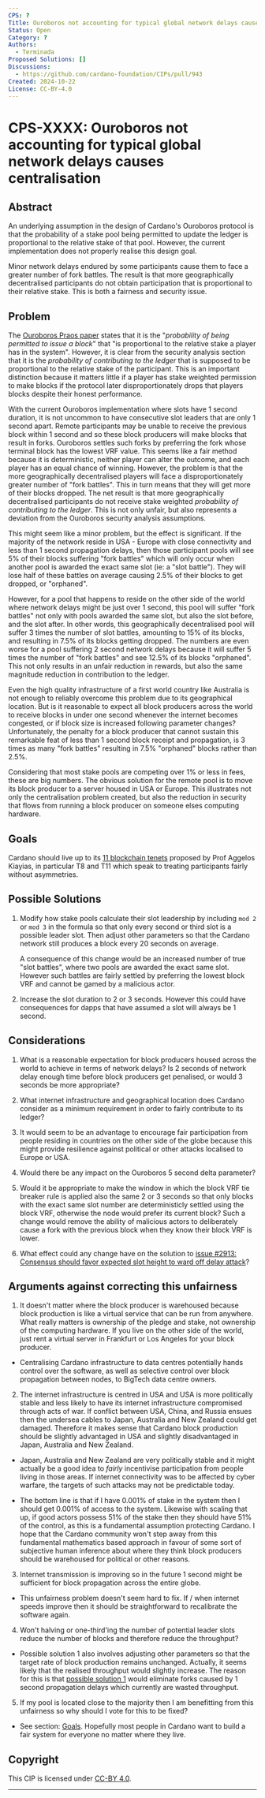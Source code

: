 ```yaml
---
CPS: ?
Title: Ouroboros not accounting for typical global network delays causes centralisation
Status: Open
Category: ?
Authors:
  - Terminada
Proposed Solutions: []
Discussions:
  - https://github.com/cardano-foundation/CIPs/pull/943
Created: 2024-10-22
License: CC-BY-4.0
---
```


# CPS-XXXX: Ouroboros not accounting for typical global network delays causes centralisation

## Abstract
An underlying assumption in the design of Cardano's Ouroboros protocol is that the probability of a stake pool being permitted to update the ledger is proportional to the relative stake of that pool.  However, the current implementation does not properly realise this design goal.

Minor network delays endured by some participants cause them to face a greater number of fork battles.  The result is that more geographically decentralised participants do not obtain participation that is proportional to their relative stake.  This is both a fairness and security issue.

## Problem
The [Ouroboros Praos paper](<https://eprint.iacr.org/2017/573.pdf>) states that it is the "*probability of being permitted to issue a block*" that "is proportional to the relative stake a player has in the system".  However, it is clear from the security analysis section that it is the _probability of contributing to the ledger_ that is supposed to be proportional to the relative stake of the participant.  This is an important distinction because it matters little if a player has stake weighted permission to make blocks if the protocol later disproportionately drops that players blocks despite their honest performance.

With the current Ouroboros implementation where slots have 1 second duration, it is not uncommon to have consecutive slot leaders that are only 1 second apart.  Remote participants may be unable to receive the previous block within 1 second and so these block producers will make blocks that result in forks.  Ouroboros settles such forks by preferring the fork whose terminal block has the lowest VRF value.  This seems like a fair method because it is deterministic, neither player can alter the outcome, and each player has an equal chance of winning.  However, the problem is that the more geographically decentralised players will face a disproportionately greater number of "fork battles".  This in turn means that they will get more of their blocks dropped.  The net result is that more geographically decentralised participants do not receive stake weighted _probability of contributing to the ledger_.  This is not only unfair, but also represents a deviation from the Ouroboros security analysis assumptions.

This might seem like a minor problem, but the effect is significant.  If the majority of the network reside in USA - Europe with close connectivity and less than 1 second propagation delays, then those participant pools will see 5% of their blocks suffering "fork battles" which will only occur when another pool is awarded the exact same slot (ie: a "slot battle").  They will lose half of these battles on average causing 2.5% of their blocks to get dropped, or "orphaned".

However, for a pool that happens to reside on the other side of the world where network delays might be just over 1 second, this pool will suffer "fork battles" not only with pools awarded the same slot, but also the slot before, and the slot after.  In other words, this geographically decentralised pool will suffer 3 times the number of slot battles, amounting to 15% of its blocks, and resulting in 7.5% of its blocks getting dropped.  The numbers are even worse for a pool suffering 2 second network delays because it will suffer 5 times the number of "fork battles" and see 12.5% of its blocks "orphaned".  This not only results in an unfair reduction in rewards, but also the same magnitude reduction in contribution to the ledger.

Even the high quality infrastructure of a first world country like Australia is not enough to reliably overcome this problem due to its geographical location.  But is it reasonable to expect all block producers across the world to receive blocks in under one second whenever the internet becomes congested, or if block size is increased following parameter changes?  Unfortunately, the penalty for a block producer that cannot sustain this remarkable feat of less than 1 second block receipt and propagation, is 3 times as many "fork battles" resulting in 7.5% "orphaned" blocks rather than 2.5%.

Considering that most stake pools are competing over 1% or less in fees, these are big numbers.  The obvious solution for the remote pool is to move its block producer to a server housed in USA or Europe.  This illustrates not only the centralisation problem created, but also the reduction in security that flows from running a block producer on someone elses computing hardware.

## Goals
Cardano should live up to its [11 blockchain tenets](<https://iohk.io/en/blog/posts/2024/10/11/the-11-blockchain-tenets-towards-a-blockchain-bill-of-rights/>) proposed by Prof Aggelos Kiayias, in particular T8 and T11 which speak to treating participants fairly without asymmetries.

## Possible Solutions
1. Modify how stake pools calculate their slot leadership by including ```mod 2``` or ```mod 3``` in the formula so that only every second or third slot is a possible leader slot.  Then adjust other parameters so that the Cardano network still produces a block every 20 seconds on average.

    A consequence of this change would be an increased number of true "slot battles", where two pools are awarded the exact same slot.  However such battles are fairly settled by preferring the lowest block VRF and cannot be gamed by a malicious actor.

2. Increase the slot duration to 2 or 3 seconds.  However this could have consequences for dapps that have assumed a slot will always be 1 second.

## Considerations
1. What is a reasonable expectation for block producers housed across the world to achieve in terms of network delays?  Is 2 seconds of network delay enough time before block producers get penalised, or would 3 seconds be more appropriate?

2. What internet infrastructure and geographical location does Cardano consider as a minimum requirement in order to fairly contribute to its ledger?

3. It would seem to be an advantage to encourage fair participation from people residing in countries on the other side of the globe because this might provide resilience against political or other attacks localised to Europe or USA.

4. Would there be any impact on the Ouroboros 5 second delta parameter?

5. Would it be appropriate to make the window in which the block VRF tie breaker rule is applied also the same 2 or 3 seconds so that only blocks with the exact same slot number are deterministicly settled using the block VRF, otherwise the node would prefer its current block?  Such a change would remove the ability of malicious actors to deliberately cause a fork with the previous block when they know their block VRF is lower.

6. What effect could any change have on the solution to [issue #2913: Consensus should favor expected slot height to ward off delay attack](<https://github.com/IntersectMBO/ouroboros-network/issues/2913>)?

## Arguments against correcting this unfairness
1. It doesn't matter where the block producer is warehoused because block production is like a virtual service that can be run from anywhere.  What really matters is ownership of the pledge and stake, not ownership of the computing hardware.  If you live on the other side of the world, just rent a virtual server in Frankfurt or Los Angeles for your block producer.

- Centralising Cardano infrastructure to data centres potentially hands control over the software, as well as selective control over block propagation between nodes, to BigTech data centre owners.

2. The internet infrastructure is centred in USA and USA is more politically stable and less likely to have its internet infrastructure compromised through acts of war.  If conflict between USA, China, and Russia ensues then the undersea cables to Japan, Australia and New Zealand could get damaged.  Therefore it makes sense that Cardano block production should be slightly advantaged in USA and slightly disadvantaged in Japan, Australia and New Zealand.

- Japan, Australia and New Zealand are very politically stable and it might actually be a good idea to _fairly_ incentivise participation from people living in those areas.  If internet connectivity was to be affected by cyber warfare, the targets of such attacks may not be predictable today.

- The bottom line is that if I have 0.001% of stake in the system then I should get 0.001% of access to the system.  Likewise with scaling that up, if good actors possess 51% of the stake then they should have 51% of the control, as this is a fundamental assumption protecting Cardano.  I hope that the Cardano community won't step away from this fundamental mathematics based approach in favour of some sort of subjective human inference about where they think block producers should be warehoused for political or other reasons.

3. Internet transmission is improving so in the future 1 second might be sufficient for block propagation across the entire globe.

- This unfairness problem doesn't seem hard to fix.  If / when internet speeds improve then it should be straightforward to recalibrate the software again.

4. Won't halving or one-third'ing the number of potential leader slots reduce the number of blocks and therefore reduce the throughput?

- Possible solution 1 also involves adjusting other parameters so that the target rate of block production remains unchanged.  Actually, it seems likely that the realised throughput would slightly increase.  The reason for this is that [possible solution 1](#Possible-Solutions) would eliminate forks caused by 1 second propagation delays which currently are wasted throughput.

5. If my pool is located close to the majority then I am benefitting from this unfairness so why should I vote for this to be fixed?

- See section: [Goals](#Goals).  Hopefully most people in Cardano want to build a fair system for everyone no matter where they live.

## Copyright
This CIP is licensed under [CC-BY 4.0](https://creativecommons.org/licenses/by/4.0/legalcode).

****

